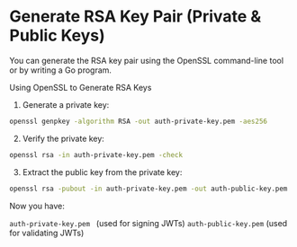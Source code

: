 # Generate RSA Key Pair (Private & Public Keys)

You can generate the RSA key pair using the OpenSSL command-line tool or by writing a Go program.

Using OpenSSL to Generate RSA Keys

1. Generate a private key:

```bash
openssl genpkey -algorithm RSA -out auth-private-key.pem -aes256
```

2. Verify the private key:

```bash
openssl rsa -in auth-private-key.pem -check
```

3. Extract the public key from the private key:

```bash
openssl rsa -pubout -in auth-private-key.pem -out auth-public-key.pem
```

Now you have:

`auth-private-key.pem ` (used for signing JWTs)
`auth-public-key.pem` (used for validating JWTs)
